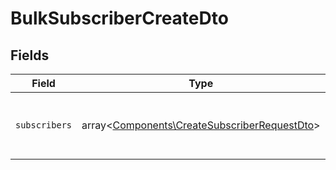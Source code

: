 # BulkSubscriberCreateDto


## Fields

| Field                                                                                                 | Type                                                                                                  | Required                                                                                              | Description                                                                                           |
| ----------------------------------------------------------------------------------------------------- | ----------------------------------------------------------------------------------------------------- | ----------------------------------------------------------------------------------------------------- | ----------------------------------------------------------------------------------------------------- |
| `subscribers`                                                                                         | array<[Components\CreateSubscriberRequestDto](../../Models/Components/CreateSubscriberRequestDto.md)> | :heavy_check_mark:                                                                                    | An array of subscribers to be created in bulk.                                                        |